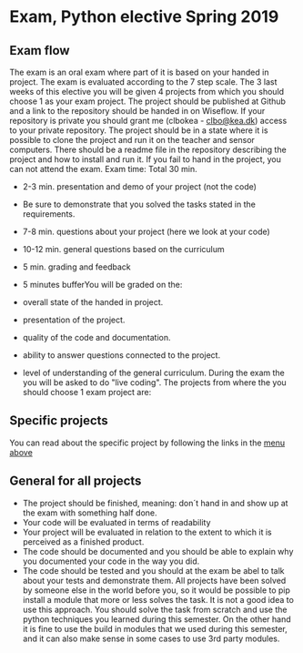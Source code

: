 # Exam, Python elective Spring 2019
## Exam flow
The exam is an oral exam where part of it is based on your handed in project. The exam is evaluated according to the 7 step scale.
The 3 last weeks of this elective you will be given 4 projects from which you should choose 1 as your exam project.
The project should be published at Github and a link to the repository should be handed in on Wiseflow. If your repository is private you should grant me (clbokea - clbo@kea.dk) access to your private repository. 
The project should be in a state where it is possible to clone the project and run it on the teacher and sensor computers. There should be a readme file in the repository describing the project and how to install and run it. 
If you fail to hand in the project, you can not attend the exam. 
Exam time: Total 30 min.
 
* 2-3 min. presentation and demo of your project (not the code)  
* Be sure to demonstrate that you solved the tasks stated in the requirements. 
* 7-8 min. questions about your project (here we look at your code)
* 10-12 min. general questions based on the curriculum
* 5 min. grading and feedback
* 5 minutes bufferYou will be graded on the:
 
* overall state of the handed in project. 
* presentation of the project. 
* quality of the code and documentation. 
* ability to answer questions connected to the project. 
* level of understanding of the general curriculum. During the exam the you will be asked to do "live coding".
The projects from where the you should choose 1 exam project are:
## Specific projects
You can read about the specific project by following the links in the [menu above](#menu)
## General for all projects
 
* The project should be finished, meaning: don´t hand in and show up at the exam with something half done.  
* Your code will be evaluated in terms of readability 
* Your project will be evaluated in relation to the extent to which it is perceived as a finished product.  
* The code should be documented and you should be able to explain why you documented your code in the way you did. 
* The code should be tested and you should at the exam be abel to talk about your tests and demonstrate them.  All projects have been solved by someone else in the world before you, so it would be possible to pip install a module that more or less solves the task. It is not a good idea to use this approach. You should solve the task from scratch and use the python techniques you learned during this semester. On the other hand it is fine to use the build in modules that we used during this semester, and it can also make sense in some cases to use 3rd party modules.
